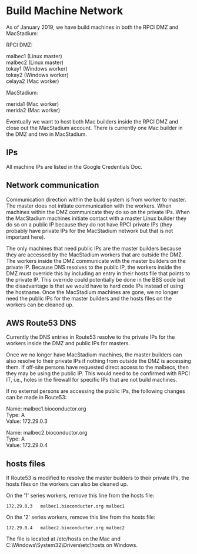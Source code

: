 # Build Machine Network

As of January 2019, we have build machines in both the RPCI DMZ and MacStadium:

RPCI DMZ:

malbec1 (Linux master)  
malbec2 (Linux master)  
tokay1  (Windows worker)  
tokay2  (Windows worker)  
celaya2 (Mac worker)  

MacStadium:

merida1 (Mac worker)  
merida2 (Mac worker)  

Eventually we want to host both Mac builders inside the RPCI DMZ and close out
the MacStadium account. There is currently one Mac builder in the DMZ and two
in MacStadium.

## IPs

All machine IPs are listed in the Google Credentials Doc.

## Network communication

Communication direction within the build system is from worker to master. The
master does not initiate communication with the workers. When machines within
the DMZ communicate they do so on the private IPs. When the MacStadium machines
initiate contact with a master Linux builder they do so on a public IP because
they do not have RPCI private IPs (they probably have private IPs for the
MacStadium network but that is not important here).

The only machines that need public IPs are the master builders because they are
accessed by the MacStadium workers that are outside the DMZ.  The workers
inside the DMZ communicate with the master builders on the private IP.  Because
DNS resolves to the public IP, the workers inside the DMZ must override this by
including an entry in their hosts file that points to the private IP.  This
override could potentially be done in the BBS code but the disadvantage is that
we would have to hard code IPs instead of using the hostname.  Once the
MacStadium machines are gone, we no longer need the public IPs for the master
builders and the hosts files on the workers can be cleaned up.

## AWS Route53 DNS

Currently the DNS entries in Route53 resolve to the private IPs for the
workers inside the DMZ and public IPs for masters.

Once we no longer have MacStadium machines, the master builders can also
resolve to their private IPs if nothing from outside the DMZ is accessing
them. If off-site persons have requested direct access to the malbecs, then
they may be using the public IP. This would need to be confirmed with
RPCI IT, i.e., holes in the firewall for specific IPs that are not build 
machines.

If no external persons are accessing the public IPs, the following changes
can be made in Route53:

Name: malbec1.bioconductor.org  
Type: A  
Value: 172.29.0.3  

Name: malbec2.bioconductor.org  
Type: A  
Value: 172.29.0.4  

## hosts files

If Route53 is modified to resolve the master builders to their private IPs,
the hosts files on the workers can also be cleaned up.

On the '1' series workers, remove this line from the hosts file:

    172.29.0.3   malbec1.bioconductor.org malbec1

On the '2' series workers, remove this line from the hosts file:

    172.29.0.4   malbec2.bioconductor.org malbec2

The file is located at /etc/hosts on the Mac 
and C:\Windows\System32\Drivers\etc\hosts on Windows.
